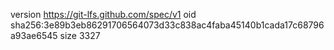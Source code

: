 version https://git-lfs.github.com/spec/v1
oid sha256:3e89b3eb86291706564073d33c838ac4faba45140b1cada17c68796a93ae6545
size 3327
